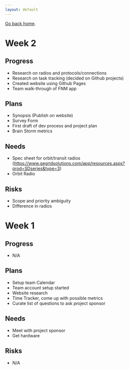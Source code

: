```yaml
---
layout: default
---
```


[Go back home](index.md).

# Week 2 
## Progress
- Research on radios and protocols/connections
- Research on task tracking (decided on Github projects)
- Created website using Github Pages
- Team walk-through of FNM app
## Plans
- Synopsis (Publish on website)
- Survey Form
- First draft of dev process and project plan
- Brain Storm metrics
## Needs
- Spec sheet for orbit/transit radios (https://www.gegridsolutions.com/app/resources.aspx?prod=SDseries&type=3)
- Orbit Radio
## Risks
- Scope and priority ambiguity
- Difference in radios


# Week 1
## Progress
- N/A
## Plans
- Setup team Calendar
- Team account setup started
- Website research
- Time Tracker, come up with possible metrics
- Curate list of questions to ask project sponsor
## Needs
- Meet with project sponsor
- Get hardware
## Risks
- N/A



